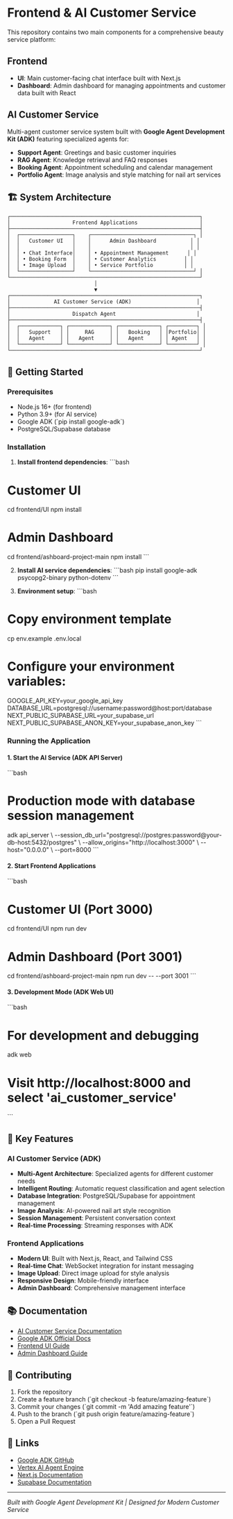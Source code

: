 # Frontend & AI Customer Service

This repository contains two main components for a comprehensive beauty service platform:

## Frontend
- **UI**: Main customer-facing chat interface built with Next.js
- **Dashboard**: Admin dashboard for managing appointments and customer data built with React

## AI Customer Service
Multi-agent customer service system built with **Google Agent Development Kit (ADK)** featuring specialized agents for:
- **Support Agent**: Greetings and basic customer inquiries
- **RAG Agent**: Knowledge retrieval and FAQ responses  
- **Booking Agent**: Appointment scheduling and calendar management
- **Portfolio Agent**: Image analysis and style matching for nail art services

## 🏗️ System Architecture

```
┌─────────────────────────────────────────────────────────────┐
│                    Frontend Applications                    │
├─────────────────────────────────────────────────────────────┤
│  ┌─────────────────┐    ┌─────────────────────────────────┐ │
│  │   Customer UI   │    │      Admin Dashboard           │ │
│  │                 │    │                                │ │
│  │ • Chat Interface│    │ • Appointment Management      │ │
│  │ • Booking Form  │    │ • Customer Analytics         │ │
│  │ • Image Upload  │    │ • Service Portfolio          │ │
│  └─────────────────┘    └─────────────────────────────────┘ │
└─────────────────────────────────────────────────────────────┘
                            │
                            ▼
┌─────────────────────────────────────────────────────────────┐
│              AI Customer Service (ADK)                     │
├─────────────────────────────────────────────────────────────┤
│                    Dispatch Agent                          │
├─────────────────────────────────────────────────────────────┤
│  ┌─────────────┐ ┌─────────────┐ ┌─────────────┐ ┌─────────┐ │
│  │   Support   │ │     RAG     │ │   Booking   │ │Portfolio│ │
│  │   Agent     │ │   Agent     │ │   Agent     │ │ Agent   │ │
│  └─────────────┘ └─────────────┘ └─────────────┘ └─────────┘ │
└─────────────────────────────────────────────────────────────┘
```

## 🚀 Getting Started

### Prerequisites
- Node.js 16+ (for frontend)
- Python 3.9+ (for AI service)
- Google ADK (\`pip install google-adk\`)
- PostgreSQL/Supabase database

### Installation

1. **Install frontend dependencies**:
\`\`\`bash
# Customer UI
cd frontend/UI
npm install

# Admin Dashboard  
cd frontend/ashboard-project-main
npm install
\`\`\`

2. **Install AI service dependencies**:
\`\`\`bash
pip install google-adk psycopg2-binary python-dotenv
\`\`\`

3. **Environment setup**:
\`\`\`bash
# Copy environment template
cp env.example .env.local

# Configure your environment variables:
GOOGLE_API_KEY=your_google_api_key
DATABASE_URL=postgresql://username:password@host:port/database
NEXT_PUBLIC_SUPABASE_URL=your_supabase_url
NEXT_PUBLIC_SUPABASE_ANON_KEY=your_supabase_anon_key
\`\`\`

### Running the Application

#### 1. Start the AI Service (ADK API Server)
\`\`\`bash
# Production mode with database session management
adk api_server \\
  --session_db_url="postgresql://postgres:password@your-db-host:5432/postgres" \\
  --allow_origins="http://localhost:3000" \\
  --host="0.0.0.0" \\
  --port=8000
\`\`\`

#### 2. Start Frontend Applications
\`\`\`bash
# Customer UI (Port 3000)
cd frontend/UI
npm run dev

# Admin Dashboard (Port 3001)  
cd frontend/ashboard-project-main
npm run dev -- --port 3001
\`\`\`

#### 3. Development Mode (ADK Web UI)
\`\`\`bash
# For development and debugging
adk web
# Visit http://localhost:8000 and select 'ai_customer_service'
\`\`\`

## 🎯 Key Features

### AI Customer Service (ADK)
- **Multi-Agent Architecture**: Specialized agents for different customer needs
- **Intelligent Routing**: Automatic request classification and agent selection
- **Database Integration**: PostgreSQL/Supabase for appointment management
- **Image Analysis**: AI-powered nail art style recognition
- **Session Management**: Persistent conversation context
- **Real-time Processing**: Streaming responses with ADK

### Frontend Applications
- **Modern UI**: Built with Next.js, React, and Tailwind CSS
- **Real-time Chat**: WebSocket integration for instant messaging
- **Image Upload**: Direct image upload for style analysis
- **Responsive Design**: Mobile-friendly interface
- **Admin Dashboard**: Comprehensive management interface

## 📚 Documentation

- [AI Customer Service Documentation](./ai_customer_service/README.md)
- [Google ADK Official Docs](https://google.github.io/adk-docs/)
- [Frontend UI Guide](./frontend/UI/README.md)
- [Admin Dashboard Guide](./frontend/ashboard-project-main/README.md)

## 🤝 Contributing

1. Fork the repository
2. Create a feature branch (\`git checkout -b feature/amazing-feature\`)
3. Commit your changes (\`git commit -m 'Add amazing feature'\`)
4. Push to the branch (\`git push origin feature/amazing-feature\`)
5. Open a Pull Request

## 🔗 Links

- [Google ADK GitHub](https://github.com/google/adk)
- [Vertex AI Agent Engine](https://cloud.google.com/vertex-ai/generative-ai/docs/agent-engine/)
- [Next.js Documentation](https://nextjs.org/docs)
- [Supabase Documentation](https://supabase.com/docs)

---

*Built with Google Agent Development Kit | Designed for Modern Customer Service*
